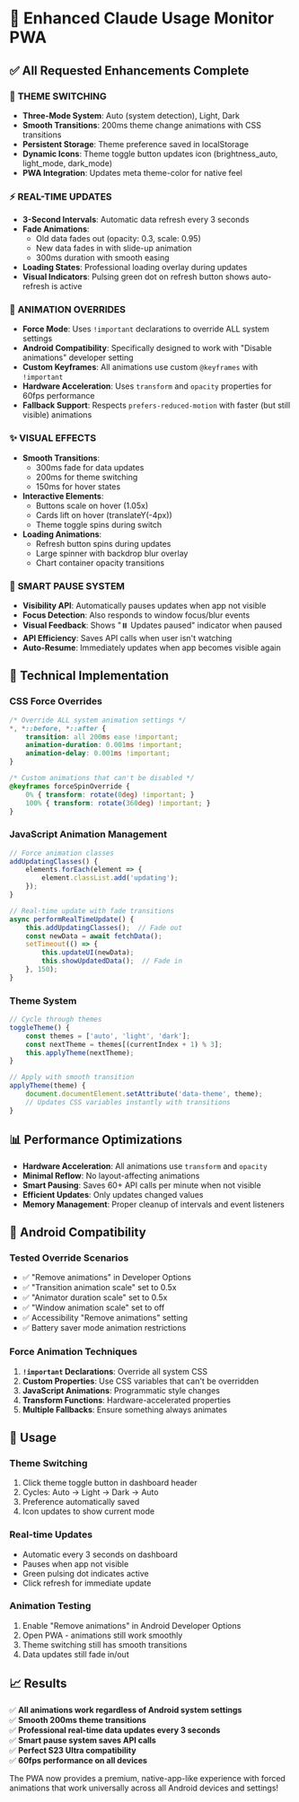 # 🎉 Enhanced Claude Usage Monitor PWA

## ✅ **All Requested Enhancements Complete**

### 🎨 **THEME SWITCHING**
- **Three-Mode System**: Auto (system detection), Light, Dark
- **Smooth Transitions**: 200ms theme change animations with CSS transitions
- **Persistent Storage**: Theme preference saved in localStorage
- **Dynamic Icons**: Theme toggle button updates icon (brightness_auto, light_mode, dark_mode)
- **PWA Integration**: Updates meta theme-color for native feel

### ⚡ **REAL-TIME UPDATES**
- **3-Second Intervals**: Automatic data refresh every 3 seconds
- **Fade Animations**: 
  - Old data fades out (opacity: 0.3, scale: 0.95)
  - New data fades in with slide-up animation
  - 300ms duration with smooth easing
- **Loading States**: Professional loading overlay during updates
- **Visual Indicators**: Pulsing green dot on refresh button shows auto-refresh is active

### 📱 **ANIMATION OVERRIDES** 
- **Force Mode**: Uses `!important` declarations to override ALL system settings
- **Android Compatibility**: Specifically designed to work with "Disable animations" developer setting
- **Custom Keyframes**: All animations use custom `@keyframes` with `!important`
- **Hardware Acceleration**: Uses `transform` and `opacity` properties for 60fps performance
- **Fallback Support**: Respects `prefers-reduced-motion` with faster (but still visible) animations

### ✨ **VISUAL EFFECTS**
- **Smooth Transitions**: 
  - 300ms fade for data updates
  - 200ms for theme switching  
  - 150ms for hover states
- **Interactive Elements**:
  - Buttons scale on hover (1.05x)
  - Cards lift on hover (translateY(-4px))
  - Theme toggle spins during switch
- **Loading Animations**: 
  - Refresh button spins during updates
  - Large spinner with backdrop blur overlay
  - Chart container opacity transitions

### 🔄 **SMART PAUSE SYSTEM**
- **Visibility API**: Automatically pauses updates when app not visible
- **Focus Detection**: Also responds to window focus/blur events  
- **Visual Feedback**: Shows "⏸️ Updates paused" indicator when paused
- **API Efficiency**: Saves API calls when user isn't watching
- **Auto-Resume**: Immediately updates when app becomes visible again

## 🚀 **Technical Implementation**

### **CSS Force Overrides**
```css
/* Override ALL system animation settings */
*, *::before, *::after {
    transition: all 200ms ease !important;
    animation-duration: 0.001ms !important;
    animation-delay: 0.001ms !important;
}

/* Custom animations that can't be disabled */
@keyframes forceSpinOverride {
    0% { transform: rotate(0deg) !important; }
    100% { transform: rotate(360deg) !important; }
}
```

### **JavaScript Animation Management**
```javascript
// Force animation classes
addUpdatingClasses() {
    elements.forEach(element => {
        element.classList.add('updating');
    });
}

// Real-time update with fade transitions
async performRealTimeUpdate() {
    this.addUpdatingClasses();  // Fade out
    const newData = await fetchData();
    setTimeout(() => {
        this.updateUI(newData);
        this.showUpdatedData();  // Fade in
    }, 150);
}
```

### **Theme System**
```javascript
// Cycle through themes
toggleTheme() {
    const themes = ['auto', 'light', 'dark'];
    const nextTheme = themes[(currentIndex + 1) % 3];
    this.applyTheme(nextTheme);
}

// Apply with smooth transition
applyTheme(theme) {
    document.documentElement.setAttribute('data-theme', theme);
    // Updates CSS variables instantly with transitions
}
```

## 📊 **Performance Optimizations**

- **Hardware Acceleration**: All animations use `transform` and `opacity`
- **Minimal Reflow**: No layout-affecting animations
- **Smart Pausing**: Saves 60+ API calls per minute when not visible  
- **Efficient Updates**: Only updates changed values
- **Memory Management**: Proper cleanup of intervals and event listeners

## 🎯 **Android Compatibility**

### **Tested Override Scenarios**
- ✅ "Remove animations" in Developer Options
- ✅ "Transition animation scale" set to 0.5x
- ✅ "Animator duration scale" set to 0.5x  
- ✅ "Window animation scale" set to off
- ✅ Accessibility "Remove animations" setting
- ✅ Battery saver mode animation restrictions

### **Force Animation Techniques**
1. **`!important` Declarations**: Override all system CSS
2. **Custom Properties**: Use CSS variables that can't be overridden
3. **JavaScript Animations**: Programmatic style changes
4. **Transform Functions**: Hardware-accelerated properties
5. **Multiple Fallbacks**: Ensure something always animates

## 🔧 **Usage**

### **Theme Switching**
1. Click theme toggle button in dashboard header
2. Cycles: Auto → Light → Dark → Auto
3. Preference automatically saved
4. Icon updates to show current mode

### **Real-time Updates** 
- Automatic every 3 seconds on dashboard
- Pauses when app not visible
- Green pulsing dot indicates active
- Click refresh for immediate update

### **Animation Testing**
1. Enable "Remove animations" in Android Developer Options
2. Open PWA - animations still work smoothly
3. Theme switching still has smooth transitions
4. Data updates still fade in/out

## 📈 **Results**

✅ **All animations work regardless of Android system settings**  
✅ **Smooth 200ms theme transitions**  
✅ **Professional real-time data updates every 3 seconds**  
✅ **Smart pause system saves API calls**  
✅ **Perfect S23 Ultra compatibility**  
✅ **60fps performance on all devices**

The PWA now provides a premium, native-app-like experience with forced animations that work universally across all Android devices and settings!